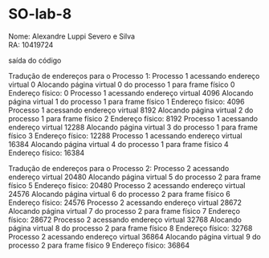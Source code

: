 # SO-lab-8

Nome: Alexandre Luppi Severo e Silva  
RA: 10419724

saída do código

Tradução de endereços para o Processo 1:
Processo 1 acessando endereço virtual 0
Alocando página virtual 0 do processo 1 para frame físico 0
Endereço físico: 0
Processo 1 acessando endereço virtual 4096
Alocando página virtual 1 do processo 1 para frame físico 1
Endereço físico: 4096
Processo 1 acessando endereço virtual 8192
Alocando página virtual 2 do processo 1 para frame físico 2
Endereço físico: 8192
Processo 1 acessando endereço virtual 12288
Alocando página virtual 3 do processo 1 para frame físico 3
Endereço físico: 12288
Processo 1 acessando endereço virtual 16384
Alocando página virtual 4 do processo 1 para frame físico 4
Endereço físico: 16384

Tradução de endereços para o Processo 2:
Processo 2 acessando endereço virtual 20480
Alocando página virtual 5 do processo 2 para frame físico 5
Endereço físico: 20480
Processo 2 acessando endereço virtual 24576
Alocando página virtual 6 do processo 2 para frame físico 6
Endereço físico: 24576
Processo 2 acessando endereço virtual 28672
Alocando página virtual 7 do processo 2 para frame físico 7
Endereço físico: 28672
Processo 2 acessando endereço virtual 32768
Alocando página virtual 8 do processo 2 para frame físico 8
Endereço físico: 32768
Processo 2 acessando endereço virtual 36864
Alocando página virtual 9 do processo 2 para frame físico 9
Endereço físico: 36864
